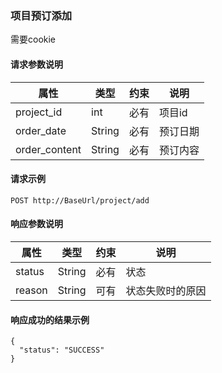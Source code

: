 ### 项目预订添加
需要cookie

#### 请求参数说明
属性           	| 类型  	  | 约束   	| 说明
----------------|---------|--------	|------------
project_id		| int	  | 必有    	| 项目id
order_date		| String  | 必有    	| 预订日期
order_content	| String  | 必有    	| 预订内容

#### 请求示例
	POST http://BaseUrl/project/add

#### 响应参数说明
属性           	| 类型  	  | 约束   	| 说明
----------------|---------|--------	|------------
status			| String  | 必有    | 状态
reason			| String  | 可有    | 状态失败时的原因

#### 响应成功的结果示例
	{
	  "status": "SUCCESS"
	}